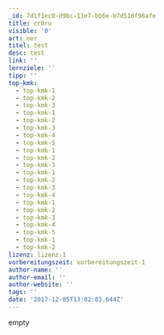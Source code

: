 ```yaml
---
_id: 7d1f1ec0-d9bc-11e7-bb6e-b7d516f96afe
title: cr0ru
visible: '0'
art: oer
titel: test
desc: test
link: ''
lernziele: ''
tipp: ''
top-kmk:
  - top-kmk-1
  - top-kmk-2
  - top-kmk-3
  - top-kmk-1
  - top-kmk-2
  - top-kmk-3
  - top-kmk-4
  - top-kmk-5
  - top-kmk-1
  - top-kmk-2
  - top-kmk-3
  - top-kmk-1
  - top-kmk-2
  - top-kmk-3
  - top-kmk-4
  - top-kmk-1
  - top-kmk-2
  - top-kmk-3
  - top-kmk-4
  - top-kmk-5
  - top-kmk-1
  - top-kmk-2
lizenz: lizenz-1
vorbereitungszeit: vorbereitungszeit-1
author-name: ''
author-email: ''
author-website: ''
tags: ''
date: '2017-12-05T13:02:03.644Z'
---
```

empty
